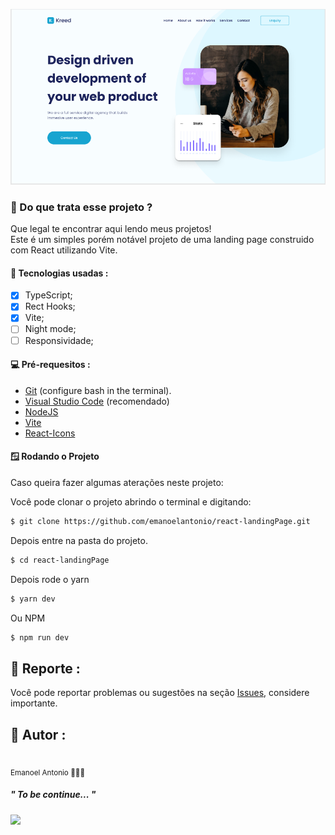 ![Banner](https://github.com/emanoelantonio/react-landingPage/blob/main/src/assets/Banner/banner.png)
### 🙋 Do que trata esse projeto ?
Que legal te encontrar aqui lendo meus projetos!<br/>
Este é um simples porém notável projeto de uma landing page construido com React utilizando Vite.

#### 📑 Tecnologias usadas :
- [X] TypeScript;
- [X] Rect Hooks;
- [X] Vite;
- [ ] Night mode;
- [ ] Responsividade;

#### 💻 Pré-requesitos :

* [Git](https://git-scm.com)   (configure bash in the terminal).</small>
* [Visual Studio Code](https://code.visualstudio.com) (recomendado)
* [NodeJS](https://nodejs.org/en/)
* [Vite](https://vitejs.dev/)
* [React-Icons](https://react-icons.github.io/react-icons/)

#### 🪟 Rodando o Projeto
Caso queira fazer algumas aterações neste projeto:

Você pode clonar o projeto abrindo o terminal e digitando:
```sh
$ git clone https://github.com/emanoelantonio/react-landingPage.git
```
Depois entre na pasta do projeto.
```sh
$ cd react-landingPage
```
Depois rode o yarn
```sh
$ yarn dev
```
Ou NPM
```sh
$ npm run dev
```

## 📑 Reporte :

Você pode reportar problemas ou sugestões na seção <a href="https://github.com/emanoelantonio/react-landingPage/issues">Issues</a>, considere importante.

## 🧠 Autor :
 <img style="border-radius: 50%;" src="https://avatars2.githubusercontent.com/u/60781248?s=460&u=43dbba3483d275c3d8964df24a8f5139f53dc282&v=4" width="100px;" alt=""/>
 <br /> 
 <sub>Emanoel Antonio 👨🏻‍💻</sub>

 ##### " To be continue... " 
 <a href="https://www.linkedin.com/in/emanoel-antonio-silva/"><img align-items="center" src="https://img.shields.io/static/v1?label=&message=Linkedin&color=3D008A&style=for-the-badge&logo=linkedin"/></a>